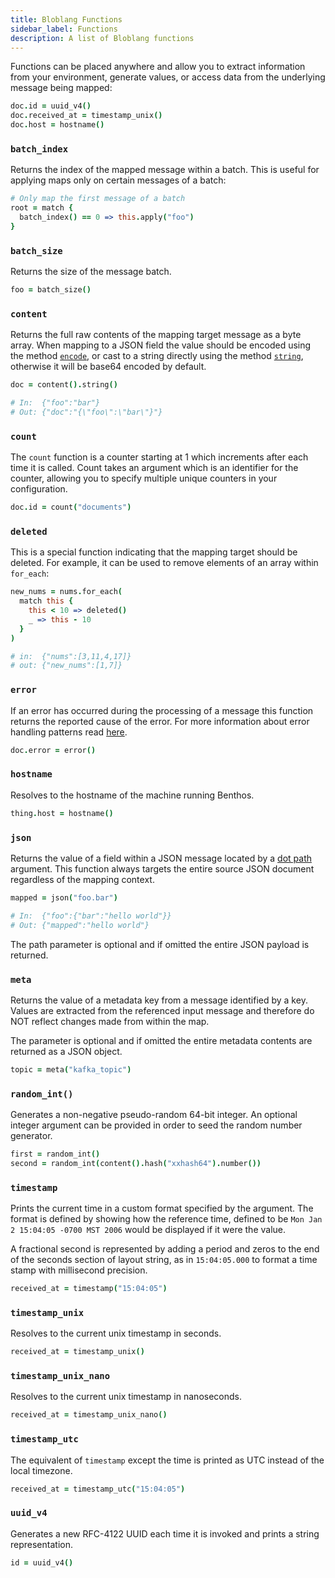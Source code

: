 ```yaml
---
title: Bloblang Functions
sidebar_label: Functions
description: A list of Bloblang functions
---
```


Functions can be placed anywhere and allow you to extract information from your environment, generate values, or access data from the underlying message being mapped:

```coffee
doc.id = uuid_v4()
doc.received_at = timestamp_unix()
doc.host = hostname()
```

### `batch_index`

Returns the index of the mapped message within a batch. This is useful for applying maps only on certain messages of a batch:

```coffee
# Only map the first message of a batch
root = match {
  batch_index() == 0 => this.apply("foo")
}
```

### `batch_size`

Returns the size of the message batch.

```coffee
foo = batch_size()
```

### `content`

Returns the full raw contents of the mapping target message as a byte array. When mapping to a JSON field the value should be encoded using the method [`encode`][methods.encode], or cast to a string directly using the method [`string`][methods.string], otherwise it will be base64 encoded by default.

```coffee
doc = content().string()

# In:  {"foo":"bar"}
# Out: {"doc":"{\"foo\":\"bar\"}"}
```

### `count`

The `count` function is a counter starting at 1 which increments after each time it is called. Count takes an argument which is an identifier for the counter, allowing you to specify multiple unique counters in your configuration.

```coffee
doc.id = count("documents")
```

### `deleted`

This is a special function indicating that the mapping target should be deleted. For example, it can be used to remove elements of an array within `for_each`:

```coffee
new_nums = nums.for_each(
  match this {
    this < 10 => deleted()
    _ => this - 10
  }
)

# in:  {"nums":[3,11,4,17]}
# out: {"new_nums":[1,7]}
```

### `error`

If an error has occurred during the processing of a message this function returns the reported cause of the error. For more information about error
handling patterns read [here][error_handling].

```coffee
doc.error = error()
```

### `hostname`

Resolves to the hostname of the machine running Benthos.

```coffee
thing.host = hostname()
```

### `json`

Returns the value of a field within a JSON message located by a [dot path][field_paths] argument. This function always targets the entire source JSON document regardless of the mapping context.

```coffee
mapped = json("foo.bar")

# In:  {"foo":{"bar":"hello world"}}
# Out: {"mapped":"hello world"}
```

The path parameter is optional and if omitted the entire JSON payload is returned.

### `meta`

Returns the value of a metadata key from a message identified by a key. Values are extracted from the referenced input message and therefore do NOT reflect changes made from within the map.

The parameter is optional and if omitted the entire metadata contents are returned as a JSON object.

```coffee
topic = meta("kafka_topic")
```

### `random_int()`

Generates a non-negative pseudo-random 64-bit integer. An optional integer argument can be provided in order to seed the random number generator.

```coffee
first = random_int()
second = random_int(content().hash("xxhash64").number())
```

### `timestamp`

Prints the current time in a custom format specified by the argument. The format is defined by showing how the reference time, defined to be
`Mon Jan 2 15:04:05 -0700 MST 2006` would be displayed if it were the value.

A fractional second is represented by adding a period and zeros to the end of the seconds section of layout string, as in `15:04:05.000` to format a time stamp with millisecond precision.

```coffee
received_at = timestamp("15:04:05")
```

### `timestamp_unix`

Resolves to the current unix timestamp in seconds.

```coffee
received_at = timestamp_unix()
```

### `timestamp_unix_nano`

Resolves to the current unix timestamp in nanoseconds.

```coffee
received_at = timestamp_unix_nano()
```

### `timestamp_utc`

The equivalent of `timestamp` except the time is printed as UTC instead of the local timezone.

```coffee
received_at = timestamp_utc("15:04:05")
```

### `uuid_v4`

Generates a new RFC-4122 UUID each time it is invoked and prints a string representation.

```coffee
id = uuid_v4()
```

[error_handling]: /docs/configuration/error_handling
[field_paths]: /docs/configuration/field_paths
[meta_proc]: /docs/components/processors/metadata
[methods.encode]: /docs/guides/bloblang/methods#encode
[methods.string]: /docs/guides/bloblang/methods#string